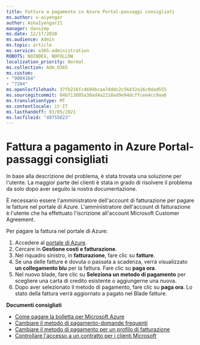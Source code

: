 ```yaml
---
title: Fattura a pagamento in Azure Portal-passaggi consigliati
ms.author: v-aiyengar
author: AshaIyengar21
manager: dansimp
ms.date: 12/17/2020
ms.audience: Admin
ms.topic: article
ms.service: o365-administration
ROBOTS: NOINDEX, NOFOLLOW
localization_priority: Normal
ms.collection: Adm_O365
ms.custom:
- "9004164"
- "7284"
ms.openlocfilehash: 37fb216fc4694bcaa7dddc2c56432a16c0dad555
ms.sourcegitcommit: 04bf13605a30ad4a2218ad9e94dcffcee4cc9aa6
ms.translationtype: MT
ms.contentlocale: it-IT
ms.lasthandoff: 01/05/2021
ms.locfileid: "49755623"
---
```

# <a name="pay-invoice-in-azure-portal---recommended-steps"></a>Fattura a pagamento in Azure Portal-passaggi consigliati

In base alla descrizione del problema, è stata trovata una soluzione per l'utente. La maggior parte dei clienti è stata in grado di risolvere il problema da solo dopo aver seguito la nostra documentazione.

È necessario essere l'amministratore dell'account di fatturazione per pagare le fatture nel portale di Azure. L'amministratore dell'account di fatturazione è l'utente che ha effettuato l'iscrizione all'account Microsoft Customer Agreement. 

Per pagare la fattura nel portale di Azure: 

1. Accedere al [portale di Azure](https://portal.azure.com/).
1. Cercare in **Gestione costi e fatturazione**.
1. Nel riquadro sinistro, in **fatturazione**, fare clic su **fatture**.
1. Se una delle fatture è dovuta o passata a scadenza, verrà visualizzato **un collegamento blu** per la fattura. Fare clic su **paga ora**.
1. Nel nuovo blade, fare clic su **Seleziona un metodo di pagamento** per scegliere una carta di credito esistente o aggiungerne una nuova.
1. Dopo aver selezionato il metodo di pagamento, fare clic su **paga ora**.
Lo stato della fattura verrà aggiornato a pagato nel Blade fatture.

**Documenti consigliati**

- [Come pagare la bolletta per Microsoft Azure](https://docs.microsoft.com/azure/cost-management-billing/understand/pay-bill)
- [Cambiare il metodo di pagamento-domande frequenti](https://docs.microsoft.com/azure/billing/billing-how-to-change-credit-card?WT.mc_id=Portal-Microsoft_Azure_Support#frequently-asked-questions)
- [Cambiare il metodo di pagamento per un profilo di fatturazione](https://docs.microsoft.com/azure/cost-management-billing/manage/change-credit-card?WT.mc_id=Portal-Microsoft_Azure_Support#manage-credit-cards-for-a-microsoft-customer-agreement)
- [Controllare l'accesso a un contratto per i clienti Microsoft](https://docs.microsoft.com/azure/cost-management-billing/manage/change-credit-card?WT.mc_id=Portal-Microsoft_Azure_Support%22%20%5Cl%20%22manage-credit-cards-for-a-microsoft-customer-agreement%22%20%5Ct%20%22_blank#check-the-type-of-your-account)